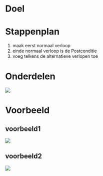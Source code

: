 # Doel

# Stappenplan
1. maak eerst normaal verloop
2. einde normaal verloop is de Postconditie
3. voeg telkens de alternatieve verlopen toe
# Onderdelen

![](20241027093317.png)
# Voorbeeld

## voorbeeld1
![](20241027093458.png)

## voorbeeld2

![](20241027093234.png)


